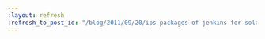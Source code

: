 ```yaml
---
:layout: refresh
:refresh_to_post_id: "/blog/2011/09/20/ips-packages-of-jenkins-for-solaris-openindiana"
---
```

